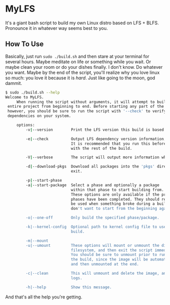 # MyLFS
It's a giant bash script to build my own Linux distro based on LFS + BLFS. Pronounce it in whatever way seems best to you.

## How To Use
Basically, just run `sudo ./build.sh` and then stare at your terminal for several hours. Maybe meditate on life or something while you wait. Or maybe clean your room or do your dishes finally. I don't know. Do whatever you want. Maybe by the end of the script, you'll realize why you love linux so much: you love it because it is *hard*. Just like going to the moon, god dammit.

```sh
$ sudo ./build.sh --help
Welcome to MyLFS.
     When running the script without arguments, it will attempt to build the
 entire project from beginning to end. Before starting any part of the build,
 however, you should be sure to run the script with '--check' to verify the
 dependencies on your system.

     options:
         -v|--version        Print the LFS version this build is based on, then exit.

         -e|--check          Output LFS dependency version information, then exit.
                             It is recommended that you run this before proceeding
                             with the rest of the build.

         -V|--verbose        The script will output more information where applicable.

         -d|--download-pkgs  Download all packages into the 'pkgs' directory, then
                             exit.

         -p|--start-phase
         -a|--start-package  Select a phase and optionally a package
                             within that phase to start building from.
                             These options are only available if the preceeding
                             phases have been completed. They should really only
                             be used when something broke during a build, and you
                             don't want to start from the beginning again.

         -o|--one-off        Only build the specified phase/package.

         -k|--kernel-config  Optional path to kernel config file to use during linux
                             build.

         -m|--mount
         -u|--umount         These options will mount or unmount the disk image to the
                             filesystem, and then exit the script immediately.
                             You should be sure to unmount prior to running any part of
                             the build, since the image will be automatically mounted
                             and then unmounted at the end.

         -c|--clean          This will unmount and delete the image, and clear the
                             logs.

         -h|--help           Show this message.
```
And that's all the help you're getting.

